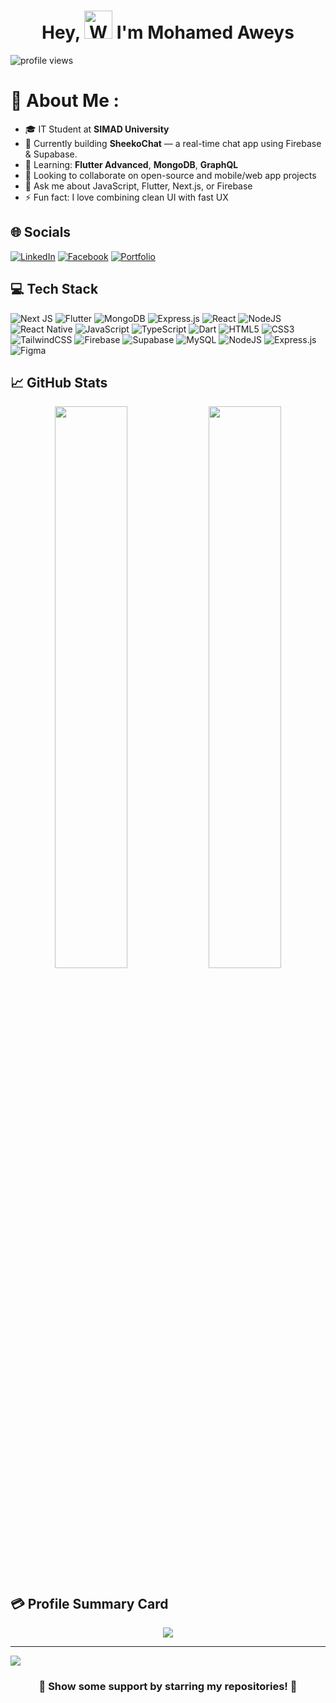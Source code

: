 <h1 align="center"> Hey, <img src="https://raw.githubusercontent.com/nixin72/nixin72/master/wave.gif" 
         alt="Waving hand animated gif"
         height="45"
         width="45" /> I'm Mohamed Aweys</h1>

<p align="left"> <img src="https://komarev.com/ghpvc/?username=MaxamedAweis90&label=Profile%20Views&color=0e75b6&style=for-the-badge" alt="profile views" /> </p>

# 💫 About Me :
- 🎓 IT Student at **SIMAD University**
- 🔭 Currently building **SheekoChat** — a real-time chat app using Firebase & Supabase.
- 🌱 Learning: **Flutter Advanced**, **MongoDB**, **GraphQL**
- 👯 Looking to collaborate on open-source and mobile/web app projects
- 💬 Ask me about JavaScript, Flutter, Next.js, or Firebase
- ⚡ Fun fact: I love combining clean UI with fast UX

## 🌐 Socials
[![LinkedIn](https://img.shields.io/badge/LinkedIn-0077B5?style=for-the-badge&logo=linkedin&logoColor=white)](https://linkedin.com/in/eng-aweis)
[![Facebook](https://img.shields.io/badge/Facebook-1877F2?style=for-the-badge&logo=facebook&logoColor=white)](https://facebook.com/profile.php?id=100085711642955)
[![Portfolio](https://img.shields.io/badge/Portfolio-000000?style=for-the-badge&logo=vercel&logoColor=white)](https://engaweis.netlify.app/)

## 💻 Tech Stack
![Next JS](https://img.shields.io/badge/next.js-black?style=for-the-badge&logo=next.js&logoColor=white)
![Flutter](https://img.shields.io/badge/Flutter-%2302569B.svg?style=for-the-badge&logo=Flutter&logoColor=white)
![MongoDB](https://img.shields.io/badge/MongoDB-%234ea94b.svg?style=for-the-badge&logo=mongodb&logoColor=white)
![Express.js](https://img.shields.io/badge/express.js-%23404d59.svg?style=for-the-badge&logo=express&logoColor=%2361DAFB)
![React](https://img.shields.io/badge/react-%2320232a.svg?style=for-the-badge&logo=react&logoColor=%2361DAFB)
![NodeJS](https://img.shields.io/badge/node.js-6DA55F?style=for-the-badge&logo=node.js&logoColor=white)
![React Native](https://img.shields.io/badge/react_native-%2320232a.svg?style=for-the-badge&logo=react&logoColor=%2361DAFB) 
![JavaScript](https://img.shields.io/badge/javascript-%23323330.svg?style=for-the-badge&logo=javascript&logoColor=%23F7DF1E) 
![TypeScript](https://img.shields.io/badge/typescript-%23007ACC.svg?style=for-the-badge&logo=typescript&logoColor=white)
![Dart](https://img.shields.io/badge/dart-%230175C2.svg?style=for-the-badge&logo=dart&logoColor=white)
![HTML5](https://img.shields.io/badge/html5-%23E34F26.svg?style=for-the-badge&logo=html5&logoColor=white)
![CSS3](https://img.shields.io/badge/css3-%231572B6.svg?style=for-the-badge&logo=css3&logoColor=white)
![TailwindCSS](https://img.shields.io/badge/tailwindcss-%2338B2AC.svg?style=for-the-badge&logo=tailwind-css&logoColor=white) 
![Firebase](https://img.shields.io/badge/firebase-%23039BE5.svg?style=for-the-badge&logo=firebase) 
![Supabase](https://img.shields.io/badge/Supabase-3FCF8E?style=for-the-badge&logo=supabase&logoColor=white) 
![MySQL](https://img.shields.io/badge/mysql-%2300f.svg?style=for-the-badge&logo=mysql&logoColor=white) 
![NodeJS](https://img.shields.io/badge/node.js-6DA55F?style=for-the-badge&logo=node.js&logoColor=white)
![Express.js](https://img.shields.io/badge/express.js-%23404d59.svg?style=for-the-badge&logo=express&logoColor=%2361DAFB)
![Figma](https://img.shields.io/badge/figma-%23F24E1E.svg?style=for-the-badge&logo=figma&logoColor=white)


## 📈 GitHub Stats
<p align="center">
	<img width="48%" src="https://github-readme-stats.vercel.app/api?username=MaxamedAweis90&show_icons=true&theme=vue" />
	<img width="48%" src="https://github-readme-streak-stats.herokuapp.com/?user=MaxamedAweis90&theme=vue" />
</p>

## 💳 Profile Summary Card
<p align="center">
  <img src="https://github-profile-summary-cards.vercel.app/api/cards/profile-details?username=MaxamedAweis90&theme=vue"/>
</p>

---
[![](https://visitcount.itsvg.in/api?id=MaxamedAweis90&icon=0&color=1)](https://visitcount.itsvg.in)

<div align="center">

### 🌟 Show some support by starring my repositories! 🌟

</div>
